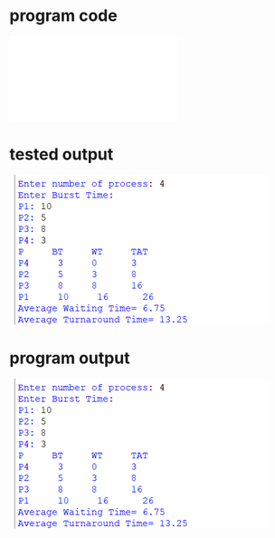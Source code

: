 # program code
![program_code](sjf.py)

# tested output
![tested_output](testedoutput.png)

# program output
![program_output](programoutput.png)




